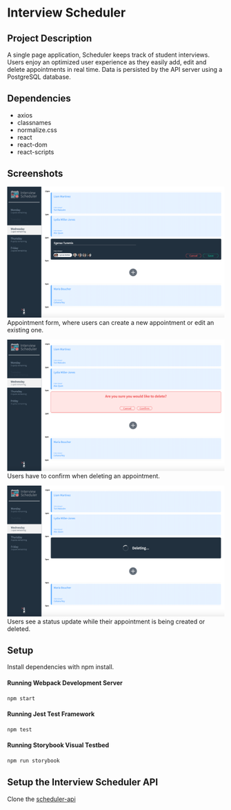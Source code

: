 # Interview Scheduler

## Project Description

A single page application, Scheduler keeps track of student interviews. Users enjoy an optimized user experience as they easily add, edit and delete appointments in real time. Data is persisted by the API server using a PostgreSQL database.

## Dependencies
- axios
- classnames
- normalize.css
- react
- react-dom
- react-scripts

## Screenshots

!["Appontment form, where users can create a new appointment or edit an existing one"](https://github.com/egenazturemis/scheduler/blob/master/docs/appointment-form.png?raw=true)
Appointment form, where users can create a new appointment or edit an existing one.

!["Users have to confirm when deleting an appointment"](https://github.com/egenazturemis/scheduler/blob/master/docs/confirm-delete.png?raw=true)
Users have to confirm when deleting an appointment.

!["Users see a status update while their appointment is being created or deleted"](https://github.com/egenazturemis/scheduler/blob/master/docs/deleting.png?raw=true)
Users see a status update while their appointment is being created or deleted.

## Setup 
Install dependencies with npm install.

#### Running Webpack Development Server
```sh
npm start
```
#### Running Jest Test Framework
```sh
npm test
```
#### Running Storybook Visual Testbed
```sh
npm run storybook
```
## Setup the Interview Scheduler API
Clone the [scheduler-api](https://github.com/egenazturemis/scheduler-api)